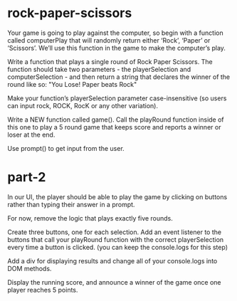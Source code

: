 # rock-paper-scissors

Your game is going to play against the computer, so begin with a function called computerPlay that will randomly return either ‘Rock’, ‘Paper’ or ‘Scissors’. We’ll use this function in the game to make the computer’s play.

Write a function that plays a single round of Rock Paper Scissors. The function should take two parameters - the playerSelection and computerSelection - and then return a string that declares the winner of the round like so: "You Lose! Paper beats Rock"

Make your function’s playerSelection parameter case-insensitive (so users can input rock, ROCK, RocK or any other variation).

Write a NEW function called game(). Call the playRound function inside of this one to play a 5 round game that keeps score and reports a winner or loser at the end.

Use prompt() to get input from the user.

# part-2

In our UI, the player should be able to play the game by clicking on buttons rather than typing their answer in a prompt.

For now, remove the logic that plays exactly five rounds.

Create three buttons, one for each selection. Add an event listener to the buttons that call your playRound function with the correct playerSelection every time a button is clicked. (you can keep the console.logs for this step)

Add a div for displaying results and change all of your console.logs into DOM methods.

Display the running score, and announce a winner of the game once one player reaches 5 points.
